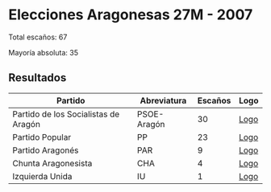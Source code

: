 # Elecciones Aragonesas 27M - 2007

Total escaños: 67

Mayoría absoluta: 35

## Resultados

| Partido | Abreviatura | Escaños | Logo |
| - | - | - | - |
| Partido de los Socialistas de Aragón | PSOE-Aragón | 30 | [Logo](https://github.com/playzzz/Pactos/blob/master/Logos/PSOE.jpg?raw=true)
| Partido Popular | PP | 23 | [Logo](https://github.com/playzzz/Pactos/blob/master/Logos/PP.jpg?raw=true)
| Partido Aragonés | PAR | 9 | [Logo](https://github.com/playzzz/Pactos/blob/master/Logos/PAR.jpg?raw=true)
| Chunta Aragonesista | CHA | 4 | [Logo](https://github.com/playzzz/Pactos/blob/master/Logos/CHA.jpg?raw=true)
| Izquierda Unida | IU | 1 | [Logo](https://github.com/playzzz/Pactos/blob/master/Logos/IU.jpg?raw=true)
